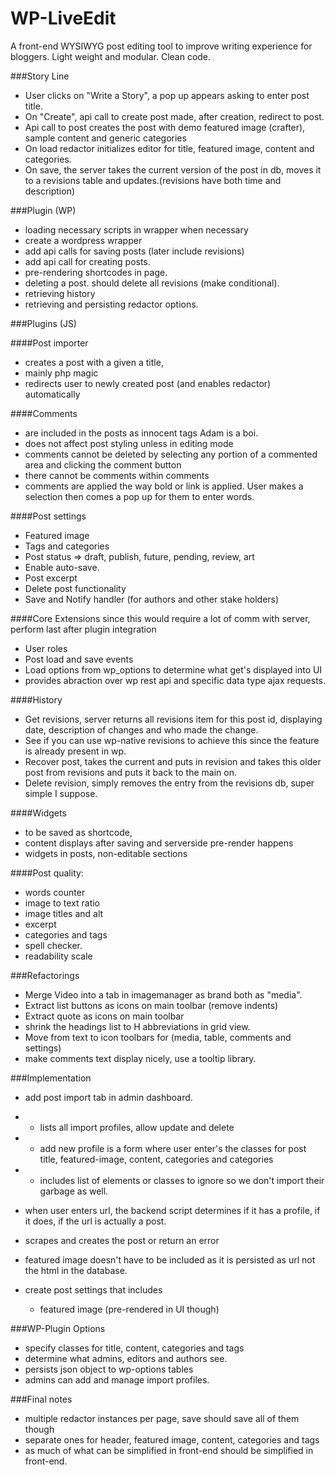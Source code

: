 # WP-LiveEdit

A front-end WYSIWYG post editing tool to improve writing experience for bloggers.
Light weight and modular. Clean code.


###Story Line
* User clicks on "Write a Story", a pop up appears asking to enter post title.
* On "Create", api call to create post made, after creation, redirect to post.
* Api call to post creates the post with demo featured image (crafter), sample content and generic categories
* On load redactor initializes editor for title, featured image, content and categories. 
* On save, the server takes the current version of the post in db, moves it to a revisions table and updates.(revisions have both time and description)

###Plugin (WP)
* loading necessary scripts in wrapper when necessary
* create a wordpress wrapper
* add api calls for saving posts (later include revisions)
* add api call for creating posts.
* pre-rendering shortcodes in page.
* deleting a post. should delete all revisions (make conditional).
* retrieving history
* retrieving and persisting redactor options.

###Plugins (JS)

####Post importer 
- creates a post with a given a title,
- mainly php magic
- redirects user to newly created post (and enables redactor) automatically

####Comments
- are included in the posts as innocent tags <comment title="boy is misspelled">Adam is a boi</comment>.
- does not affect post styling unless in editing mode
- comments cannot be deleted by selecting any portion of a commented area and clicking the comment button
- there cannot be comments within comments 
- comments are applied the way bold or link is applied. User makes a selection then comes a pop up for them to enter words.

####Post settings
- Featured image
- Tags and categories
- Post status => draft, publish, future, pending, review, art
- Enable auto-save.
- Post excerpt
- Delete post functionality
- Save and Notify handler (for authors and other stake holders)

####Core Extensions
since this would require a lot of comm with server, perform last after plugin integration
- User roles
- Post load and save events
- Load options from wp_options to determine what get's displayed into UI
- provides abraction over wp rest api and specific data type ajax requests.
	
####History
- Get revisions, server returns all revisions item for this post id, displaying date, description of changes and who made the change.
- See if you can use wp-native revisions to achieve this since the feature is already present in wp.
- Recover post, takes the current and puts in revision and takes this older post from revisions and puts it back to the main on.
- Delete revision, simply removes the entry from the revisions db, super simple I suppose.

####Widgets 
- to be saved as shortcode, 
- content displays after saving and serverside pre-render happens
- widgets in posts, non-editable sections
	
####Post quality:
- words counter
- image to text ratio
- image titles and alt
- excerpt
- categories and tags
- spell checker.
- readability scale
	
###Refactorings
* Merge Video into a tab in imagemanager as brand both as "media".
* Extract list buttons as icons on main toolbar (remove indents)
* Extract quote as icons on main toolbar
* shrink the headings list to H abbreviations in grid view.
* Move from text to icon toolbars for (media, table, comments and settings)
* make comments text display nicely, use a tooltip library.


###Implementation
* add post import tab in admin dashboard.
* 	- lists all import profiles, allow update and delete
*	- add new profile is a form where user enter's the classes for post title, featured-image,  content, categories and categories
*	- includes list of elements or classes to ignore so we don't import their garbage as well.
* when user enters url, the backend script determines if it has a profile, if it does, if the url is actually a post.
* scrapes and creates the post or return an error

* featured image doesn't have to be included as it is persisted as url not the html in the database.
* create post settings that includes
	- featured image (pre-rendered in UI though)
	
###WP-Plugin Options
* specify  classes for title, content, categories and tags 
* determine what admins, editors and authors see.
* persists json object to wp-options tables
* admins can add and manage import profiles.

###Final notes
* multiple redactor instances per page, save should save all of them though
* separate ones for header, featured image, content, categories and tags
* as much of what can be simplified in front-end should be simplified in front-end.
